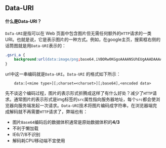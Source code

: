 ## Data-URI

#### 什么是Data-URI？

`DaTa-URI`是指可以在 Web 页面中包含图片但无需任何额外的`HTTP`请求的一类URI。也就是说，它是表示图片的一种方式。例如，在google主页，搜索框右侧的话筒图就是用`Data-URI`表示的：
```css
.gsri_a {
	background:url(data:image/png;base64,iVBORw0KGgoAAAANSUhEUgAAADAAAAAwCAYAAABXAvmHAAACrElEQ…2iTnbwNT+gBX54H+IaXAtxJzE3ycSAFqSAFJACUkAikXD+AHj5/wx2o5osAAAAAElFTkSuQmCC) no-repeat -3px 0;
}
```

url中这一串编码就是`Data-URI`。`Data-URI` 的格式如下所示：
```
	data:[<mime type>][;charset=<charset>][;base64],<encoded data>
```
先不谈这个编码过程，图片的表示形式折腾成这样了有什么好处？减少了`HTTP`请求。通常图片的表示形式是img标签的`src`属性指向服务器地址，每个`src`都会使浏览器向服务端发起一次请求。`Data-URI`技术将图片编码成字符串，在浏览器端完成解码就不再需要`HTTP`请求了，弊端也有：

- 图片`Base64`编码后的数据体积通常是原始数据体积的**4/3**
- 不利于懒加载
- IE6/7/8不识别
- 解码耗CPU移动端不宜使用

